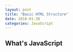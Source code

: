 ```yaml
---
layout: post
title: "Basic HTML Structure"
date: 2018-01-30
categories: JavaScript
---
```


## What's JavaScript
